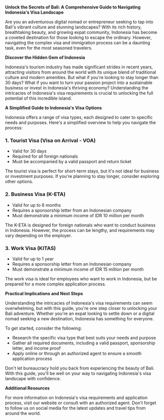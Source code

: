 **Unlock the Secrets of Bali: A Comprehensive Guide to Navigating Indonesia's Visa Landscape**

Are you an adventurous digital nomad or entrepreneur seeking to tap into Bali's vibrant culture and stunning landscapes? With its rich history, breathtaking beauty, and growing expat community, Indonesia has become a coveted destination for those looking to escape the ordinary. However, navigating the complex visa and immigration process can be a daunting task, even for the most seasoned travelers.

**Discover the Hidden Gem of Indonesia**

Indonesia's tourism industry has made significant strides in recent years, attracting visitors from around the world with its unique blend of traditional culture and modern amenities. But what if you're looking to stay longer than 30 days? What if you want to turn your passion project into a sustainable business or invest in Indonesia's thriving economy? Understanding the intricacies of Indonesia's visa requirements is crucial to unlocking the full potential of this incredible island.

**A Simplified Guide to Indonesia's Visa Options**

Indonesia offers a range of visa types, each designed to cater to specific needs and purposes. Here's a simplified overview to help you navigate the process:

### 1. Tourist Visa (Visa on Arrival - VOA)

* Valid for 30 days
* Required for all foreign nationals
* Must be accompanied by a valid passport and return ticket

The tourist visa is perfect for short-term stays, but it's not ideal for business or investment purposes. If you're planning to stay longer, consider exploring other options.

### 2. Business Visa (K-ETA)

* Valid for up to 6 months
* Requires a sponsorship letter from an Indonesian company
* Must demonstrate a minimum income of IDR 10 million per month

The K-ETA is designed for foreign nationals who want to conduct business in Indonesia. However, the process can be lengthy, and requirements may vary depending on the employer.

### 3. Work Visa (KITAS)

* Valid for up to 1 year
* Requires a sponsorship letter from an Indonesian company
* Must demonstrate a minimum income of IDR 15 million per month

The work visa is ideal for employees who want to work in Indonesia, but be prepared for a more complex application process.

**Practical Implications and Next Steps**

Understanding the intricacies of Indonesia's visa requirements can seem overwhelming, but with this guide, you're one step closer to unlocking your Bali adventure. Whether you're an expat looking to settle down or a digital nomad seeking a new destination, Indonesia has something for everyone.

To get started, consider the following:

* Research the specific visa type that best suits your needs and purpose
* Gather all required documents, including a valid passport, sponsorship letter, and income proof
* Apply online or through an authorized agent to ensure a smooth application process

Don't let bureaucracy hold you back from experiencing the beauty of Bali. With this guide, you'll be well on your way to navigating Indonesia's visa landscape with confidence.

**Additional Resources**

For more information on Indonesia's visa requirements and application process, visit our website or consult with an authorized agent. Don't forget to follow us on social media for the latest updates and travel tips from around the world.